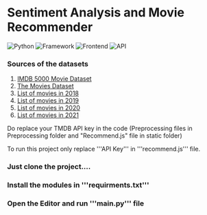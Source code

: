 # Sentiment Analysis and Movie Recommender

![Python](https://img.shields.io/badge/Python-3.9-blueviolet)
![Framework](https://img.shields.io/badge/Framework-Flask-red)
![Frontend](https://img.shields.io/badge/Frontend-HTML/CSS/JS-green)
![API](https://img.shields.io/badge/API-TMDB-fcba03)


### Sources of the datasets 

1. [IMDB 5000 Movie Dataset](https://www.kaggle.com/carolzhangdc/imdb-5000-movie-dataset)
2. [The Movies Dataset](https://www.kaggle.com/rounakbanik/the-movies-dataset)
3. [List of movies in 2018](https://en.wikipedia.org/wiki/List_of_American_films_of_2018)
4. [List of movies in 2019](https://en.wikipedia.org/wiki/List_of_American_films_of_2019)
5. [List of movies in 2020](https://en.wikipedia.org/wiki/List_of_American_films_of_2020)
5. [List of movies in 2021](https://en.wikipedia.org/wiki/List_of_American_films_of_2021)



Do replace your TMDB API key in the code (Preprocessing files in Preprocessing folder and "Recommend.js" file in static folder)

To run this project only replace '''API Key''' in '''recommend.js''' file.

### Just clone the project.... 

### Install the modules in '''requirments.txt''' 

### Open the Editor and run '''main.py''' file 
